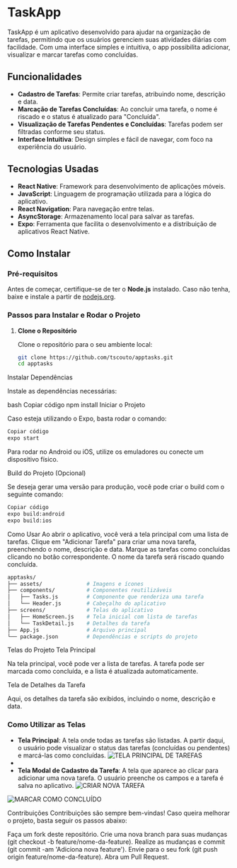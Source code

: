 # TaskApp

TaskApp é um aplicativo desenvolvido para ajudar na organização de tarefas, permitindo que os usuários gerenciem suas atividades diárias com facilidade. Com uma interface simples e intuitiva, o app possibilita adicionar, visualizar e marcar tarefas como concluídas.

## Funcionalidades

- **Cadastro de Tarefas**: Permite criar tarefas, atribuindo nome, descrição e data.
- **Marcação de Tarefas Concluídas**: Ao concluir uma tarefa, o nome é riscado e o status é atualizado para "Concluída".
- **Visualização de Tarefas Pendentes e Concluídas**: Tarefas podem ser filtradas conforme seu status.
- **Interface Intuitiva**: Design simples e fácil de navegar, com foco na experiência do usuário.

## Tecnologias Usadas

- **React Native**: Framework para desenvolvimento de aplicações móveis.
- **JavaScript**: Linguagem de programação utilizada para a lógica do aplicativo.
- **React Navigation**: Para navegação entre telas.
- **AsyncStorage**: Armazenamento local para salvar as tarefas.
- **Expo**: Ferramenta que facilita o desenvolvimento e a distribuição de aplicativos React Native.

## Como Instalar

### Pré-requisitos

Antes de começar, certifique-se de ter o **Node.js** instalado. Caso não tenha, baixe e instale a partir de [nodejs.org](https://nodejs.org/).

### Passos para Instalar e Rodar o Projeto

1. **Clone o Repositório**

   Clone o repositório para o seu ambiente local:

   ```bash
   git clone https://github.com/tscouto/apptasks.git
   cd apptasks

   
Instalar Dependências

Instale as dependências necessárias:

bash
Copiar código
npm install
Iniciar o Projeto

Caso esteja utilizando o Expo, basta rodar o comando:

 ```bash
Copiar código
expo start
```
Para rodar no Android ou iOS, utilize os emuladores ou conecte um dispositivo físico.

Build do Projeto (Opcional)

Se deseja gerar uma versão para produção, você pode criar o build com o seguinte comando:

```bash
Copiar código
expo build:android
expo build:ios
```

Como Usar
Ao abrir o aplicativo, você verá a tela principal com uma lista de tarefas.
Clique em "Adicionar Tarefa" para criar uma nova tarefa, preenchendo o nome, descrição e data.
Marque as tarefas como concluídas clicando no botão correspondente. O nome da tarefa será riscado quando concluída.

```bash
apptasks/
├── assets/              # Imagens e ícones
├── components/          # Componentes reutilizáveis
│   ├── Tasks.js         # Componente que renderiza uma tarefa
│   └── Header.js        # Cabeçalho do aplicativo
├── screens/             # Telas do aplicativo
│   ├── HomeScreen.js    # Tela inicial com lista de tarefas
│   └── TaskDetail.js    # Detalhes da tarefa
├── App.js               # Arquivo principal
└── package.json         # Dependências e scripts do projeto
```

Telas do Projeto
Tela Principal



Na tela principal, você pode ver a lista de tarefas. A tarefa pode ser marcada como concluída, e a lista é atualizada automaticamente.

Tela de Detalhes da Tarefa

Aqui, os detalhes da tarefa são exibidos, incluindo o nome, descrição e data.

### Como Utilizar as Telas

- **Tela Principal**: A tela onde todas as tarefas são listadas. A partir daqui, o usuário pode visualizar o status das tarefas (concluídas ou pendentes) e marcá-las como concluídas.
![TELA PRINCIPAL DE TAREFAS](https://github.com/user-attachments/assets/cc9e35e4-9e95-4671-90d4-4f72ee872eb1)
- 
- **Tela Modal de Cadastro da Tarefa**: A tela que aparece ao clicar para adicionar uma nova tarefa. O usuário preenche os campos e a tarefa é salva no aplicativo.
![CRIAR NOVA TAREFA](https://github.com/user-attachments/assets/59d2583a-c022-48a3-a32c-7754c8a46af5)

![MARCAR COMO CONCLUÍDO](https://github.com/user-attachments/assets/5d925bec-cef9-4250-8f6c-e8ac0b8f50cf)


Contribuições
Contribuições são sempre bem-vindas! Caso queira melhorar o projeto, basta seguir os passos abaixo:

Faça um fork deste repositório.
Crie uma nova branch para suas mudanças (git checkout -b feature/nome-da-feature).
Realize as mudanças e commit (git commit -am 'Adiciona nova feature').
Envie para o seu fork (git push origin feature/nome-da-feature).
Abra um Pull Request.
